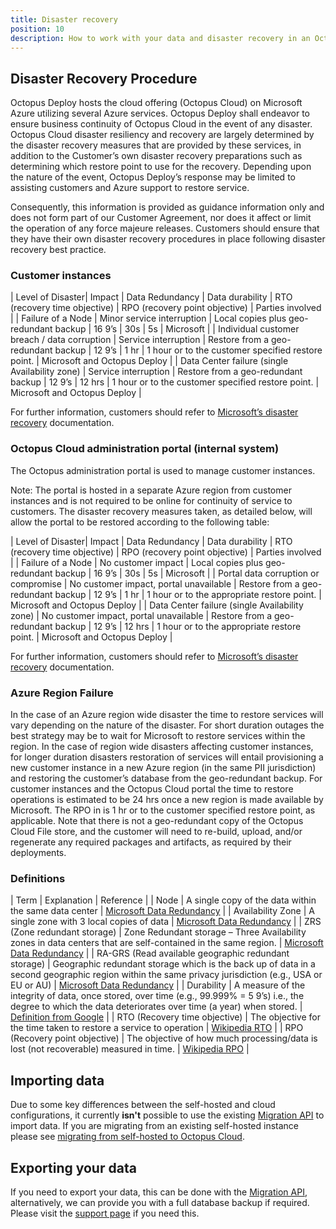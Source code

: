 ```yaml
---
title: Disaster recovery
position: 10
description: How to work with your data and disaster recovery in an Octopus Cloud instance.
---
```


## Disaster Recovery Procedure

Octopus Deploy hosts the cloud offering (Octopus Cloud) on Microsoft Azure utilizing several Azure services. Octopus Deploy shall endeavor to ensure business continuity of Octopus Cloud in the event of any disaster.  Octopus Cloud disaster resiliency and recovery are largely determined by the disaster recovery measures that are provided by these services, in addition to the Customer’s own disaster recovery preparations such as determining which restore point to use for the recovery. Depending upon the nature of the event, Octopus Deploy’s response may be limited to assisting customers and Azure support to restore service. 

Consequently, this information is provided as guidance information only and does not form part of our Customer Agreement, nor does it affect or limit the operation of any force majeure releases. Customers should ensure that they have their own disaster recovery procedures in place following disaster recovery best practice. 

### Customer instances

| Level of Disaster| Impact | Data Redundancy | Data durability | RTO (recovery time objective) | RPO (recovery point objective) | Parties involved |
| Failure of a Node | Minor service interruption | Local copies plus geo-redundant backup | 16 9’s | 30s | 5s | Microsoft |
| Individual customer breach / data corruption | Service interruption | Restore from a geo-redundant backup | 12 9’s | 1 hr | 1 hour or to the customer specified restore point. | Microsoft and Octopus Deploy |
| Data Center failure (single Availability zone) | Service interruption | Restore from a geo-redundant backup | 12 9’s | 12 hrs | 1 hour or to the customer specified restore point. | Microsoft and Octopus Deploy |

For further information, customers should refer to [Microsoft’s disaster recovery](https://docs.microsoft.com/en-us/azure/azure-sql/database/business-continuity-high-availability-disaster-recover-hadr-overview?view=azuresql#recover-a-database-to-the-existing-server) documentation.

### Octopus Cloud administration portal (internal system)

The Octopus administration portal is used to manage customer instances. 

Note: The portal is hosted in a separate Azure region from customer instances and is not required to be online for continuity of service to customers. The disaster recovery measures taken, as detailed below, will allow the portal to be restored according to the following table: 

| Level of Disaster| Impact | Data Redundancy | Data durability | RTO (recovery time objective) | RPO (recovery point objective) | Parties involved |
| Failure of a Node | No customer impact | Local copies plus geo-redundant backup | 16 9’s | 30s | 5s | Microsoft |
| Portal data corruption or compromise | No customer impact, portal unavailable | Restore from a geo-redundant backup | 12 9’s | 1 hr | 1 hour or to the appropriate restore point. | Microsoft and Octopus Deploy |
| Data Center failure (single Availability zone) | No customer impact, portal unavailable | Restore from a geo-redundant backup | 12 9’s | 12 hrs | 1 hour or to the appropriate restore point. | Microsoft and Octopus Deploy |


For further information, customers should refer to [Microsoft’s disaster recovery](https://docs.microsoft.com/en-us/azure/azure-sql/database/business-continuity-high-availability-disaster-recover-hadr-overview?view=azuresql#recover-a-database-to-the-existing-server) documentation.

### Azure Region Failure

In the case of an Azure region wide disaster the time to restore services will vary depending on the nature of the disaster. For short duration outages the best strategy may be to wait for Microsoft to restore services within the region. In the case of region wide disasters affecting customer instances, for longer duration disasters restoration of services will entail provisioning a new customer instance in a new Azure region (in the same PII jurisdiction) and restoring the customer’s database from the geo-redundant backup. For customer instances and the Octopus Cloud portal the time to restore operations is estimated to be 24 hrs once a new region is made available by Microsoft. The RPO in is 1 hr or to the customer specified restore point, as applicable. Note that there is not a geo-redundant copy of the Octopus Cloud File store, and the customer will need to re-build, upload, and/or regenerate any required packages and artifacts, as required by their deployments. 

### Definitions

| Term | Explanation | Reference | 
| Node | A single copy of the data within the same data center | [Microsoft Data Redundancy](https://docs.microsoft.com/en-us/azure/storage/common/storage-redundancy) |
| Availability Zone | A single zone with 3 local copies of data | [Microsoft Data Redundancy](https://docs.microsoft.com/en-us/azure/storage/common/storage-redundancy) |
| ZRS (Zone redundant storage) | Zone Redundant storage – Three Availability zones in data centers that are self-contained in the same region. | [Microsoft Data Redundancy](https://docs.microsoft.com/en-us/azure/storage/common/storage-redundancy) |
| RA-GRS (Read available geographic redundant storage) | Geographic redundant storage which is the back up of data in a second geographic region within the same privacy jurisdiction (e.g., USA or EU or AU) | [Microsoft Data Redundancy](https://docs.microsoft.com/en-us/azure/storage/common/storage-redundancy) |
| Durability | A measure of the integrity of data, once stored, over time (e.g., 99.999% = 5 9’s) i.e., the degree to which the data deteriorates over time (a year) when stored. | [Definition from Google](https://cloud.google.com/blog/products/storage-data-transfer/understanding-cloud-storage-11-9s-durability-target) |
| RTO (Recovery time objective) | The objective for the time taken to restore a service to operation | [Wikipedia RTO](https://en.wikipedia.org/wiki/Disaster_recovery#Recovery_Time_Objective) |
| RPO (Recovery point objective) | The objective of how much processing/data is lost (not recoverable) measured in time. | [Wikipedia RPO](https://en.wikipedia.org/wiki/Disaster_recovery#Recovery_Point_Objective) |

## Importing data

Due to some key differences between the self-hosted and cloud configurations, it currently **isn't** possible to use the existing [Migration API](/docs/octopus-rest-api/migration-api/index.md) to import data. If you are migrating from an existing self-hosted instance please see [migrating from self-hosted to Octopus Cloud](/docs/octopus-cloud/migrations.md).

## Exporting your data

If you need to export your data, this can be done with the [Migration API](/docs/octopus-rest-api/migration-api/index.md), alternatively, we can provide you with a full database backup if required. Please visit the [support page](https://octopus.com/support) if you need this.
